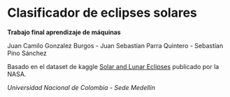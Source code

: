 # Clasificador de eclipses solares
**Trabajo final aprendizaje de máquinas**

Juan Camilo Gonzalez Burgos - Juan Sebastian Parra Quintero - Sebastian Pino Sánchez

Basado en el dataset de kaggle [Solar and Lunar Eclipses](https://www.kaggle.com/nasa/solar-eclipses) publicado por la NASA.

*Universidad Nacional de Colombia - Sede Medellín*
